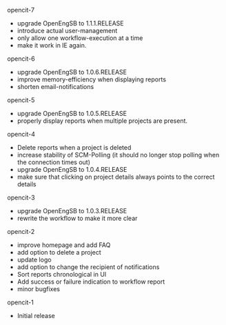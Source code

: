 opencit-7
  * upgrade OpenEngSB to 1.1.1.RELEASE
  * introduce actual user-management
  * only allow one workflow-execution at a time
  * make it work in IE again.

opencit-6
  * upgrade OpenEngSB to 1.0.6.RELEASE
  * improve memory-efficiency when displaying reports
  * shorten email-notifications

opencit-5
  * upgrade OpenEngSB to 1.0.5.RELEASE
  * properly display reports when multiple projects are present.

opencit-4
  * Delete reports when a project is deleted
  * increase stability of SCM-Polling (it should no longer stop polling when the connection times out)
  * upgrade OpenEngSB to 1.0.4.RELEASE
  * make sure that clicking on project details always points to the correct details

opencit-3
  * upgrade OpenEngSB to 1.0.3.RELEASE
  * rewrite the workflow to make it more clear

opencit-2
  * improve homepage and add FAQ
  * add option to delete a project
  * update logo
  * add option to change the recipient of notifications
  * Sort reports chronological in UI
  * Add success or failure indication to workflow report
  * minor bugfixes

opencit-1
  * Initial release
